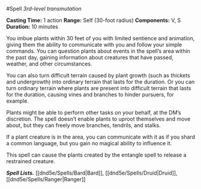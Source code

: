 #Spell
*3rd-level transmutation*

**Casting Time:** 1 action
**Range:** Self (30-foot radius)
**Components:** V, S
**Duration:** 10 minutes

You imbue plants within 30 feet of you with limited sentience and animation, giving them the ability to communicate with you and follow your simple commands. You can question plants about events in the spell’s area within the past day, gaining information about creatures that have passed, weather, and other circumstances.

You can also turn difficult terrain caused by plant growth (such as thickets and undergrowth) into ordinary terrain that lasts for the duration. Or you can turn ordinary terrain where plants are present into difficult terrain that lasts for the duration, causing vines and branches to hinder pursuers, for example.

Plants might be able to perform other tasks on your behalf, at the DM’s discretion. The spell doesn’t enable plants to uproot themselves and move about, but they can freely move branches, tendrils, and stalks.

If a plant creature is in the area, you can communicate with it as if you shard a common language, but you gain no magical ability to influence it.

This spell can cause the plants created by the entangle spell to release a restrained creature.

***Spell Lists.*** [[dnd5e/Spells/Bard\|Bard]], [[dnd5e/Spells/Druid\|Druid]], [[dnd5e/Spells/Ranger\|Ranger]]